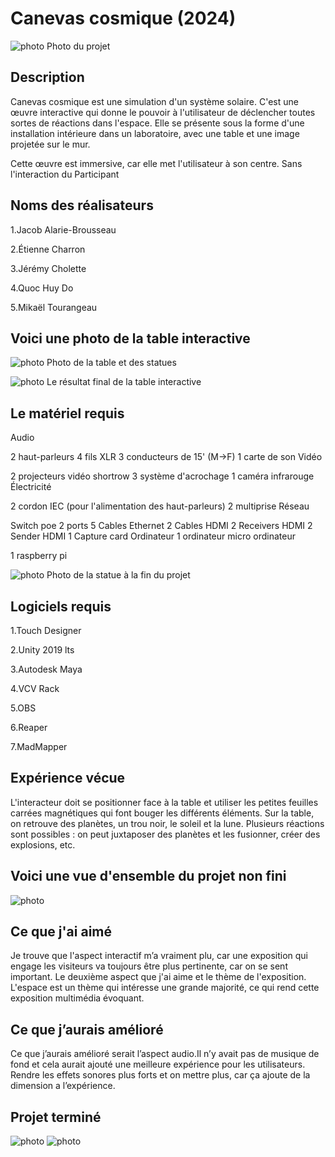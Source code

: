 # Canevas cosmique (2024)

![photo](images/Canevas_Cosmique.jpeg)
Photo du projet

## **Description**

Canevas cosmique est une simulation d'un système solaire. C'est une œuvre interactive qui donne le pouvoir à l'utilisateur de déclencher toutes sortes de réactions dans l'espace. Elle se présente sous la forme d'une installation intérieure dans un laboratoire, avec une table et une image projetée sur le mur.

Cette œuvre est immersive, car elle met l'utilisateur à son centre. Sans l'interaction du Participant

## **Noms des réalisateurs**
1.Jacob Alarie-Brousseau

2.Étienne Charron

3.Jérémy Cholette

4.Quoc Huy Do

5.Mikaël Tourangeau

## **Voici une photo de la table interactive**

![photo](images/Table_interactive_CC.jpeg)
Photo de la table et des statues

![photo](images/table_fin.jpeg)
Le résultat final de la table interactive


## **Le matériel requis**

Audio

2 haut-parleurs
4 fils XLR 3 conducteurs de 15' (M->F)
1 carte de son
Vidéo

2 projecteurs vidéo shortrow
3 système d'acrochage
1 caméra infrarouge
Électricité

2 cordon IEC (pour l'alimentation des haut-parleurs)
2 multiprise
Réseau

Switch poe 2 ports
5 Cables Ethernet
2 Cables HDMI
2 Receivers HDMI
2 Sender HDMI
1 Capture card
Ordinateur
1 ordinateur
micro ordinateur

1 raspberry pi

![photo](images/statut.jpeg)
Photo de la statue à la fin du projet

## **Logiciels requis**

1.Touch Designer

2.Unity 2019 lts

3.Autodesk Maya

4.VCV Rack

5.OBS

6.Reaper

7.MadMapper


## **Expérience vécue**

L'interacteur doit se positionner face à la table et utiliser les petites feuilles carrées magnétiques qui font bouger les différents éléments. Sur la table, on retrouve des planètes, un trou noir, le soleil et la lune. Plusieurs réactions sont possibles : on peut juxtaposer des planètes et les fusionner, créer des explosions, etc.

## **Voici une vue d'ensemble du projet non fini**

![photo](images/vue_d'ensemble.jpeg)

## **Ce que j'ai aimé**
Je trouve que l'aspect interactif m’a vraiment plu, car une exposition qui engage les visiteurs va toujours être plus pertinente, car on se sent important. Le deuxième aspect que j'ai aime et le thème de l'exposition. L'espace est un thème qui intéresse une grande majorité, ce qui rend cette exposition multimédia évoquant.


## **Ce que j’aurais amélioré**
Ce que j’aurais amélioré serait l’aspect audio.Il n’y avait pas de musique de fond et cela aurait ajouté une meilleure expérience pour les utilisateurs. Rendre les effets sonores plus forts et on mettre plus, car ça ajoute de la dimension a l’expérience.

## **Projet terminé**
![photo](images/projet_fini.jpeg)
![photo](images/projet_fini_zoom.jpeg)

